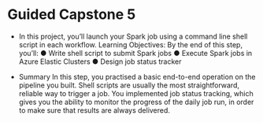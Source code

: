 # Guided Capstone 5

- In this project, you’ll launch your Spark job using a command line shell script in each workflow.
Learning Objectives:
By the end of this step, you’ll:
● Write shell script to submit Spark jobs
● Execute Spark jobs in Azure Elastic Clusters
● Design job status tracker

- Summary
In this step, you practised a basic end-to-end operation on the pipeline you built. Shell scripts
are usually the most straightforward, reliable way to trigger a job. You implemented job status
tracking, which gives you the ability to monitor the progress of the daily job run, in order to make
sure that results are always delivered.
